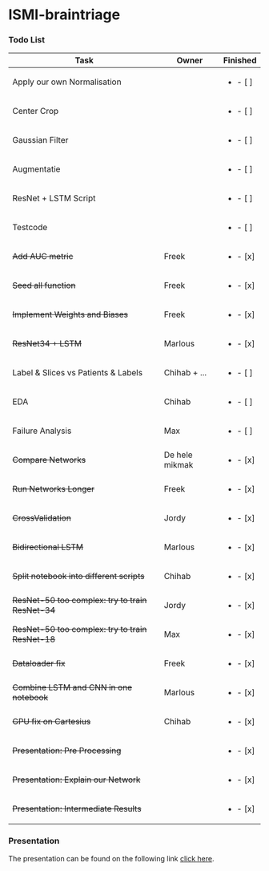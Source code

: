# ISMI-braintriage

### Todo List
| Task           | Owner  | Finished | 
|----------------|---------------|---------------|
| Apply our own Normalisation |  | <ul><li>- [ ] </li></ul>
| Center Crop |  | <ul><li>- [ ] </li></ul>
| Gaussian Filter |  | <ul><li>- [ ] </li></ul>
| Augmentatie |  | <ul><li>- [ ] </li></ul>
| ResNet + LSTM Script |  | <ul><li>- [ ] </li></ul>
| Testcode |  | <ul><li>- [ ] </li></ul>
| ~~Add AUC metric~~ | Freek | <ul><li>- [x] </li></ul>
| ~~Seed all function~~ | Freek | <ul><li>- [x] </li></ul> 
| ~~Implement Weights and Biases~~ | Freek | <ul><li>- [x] </li></ul>
| ~~ResNet34 + LSTM~~ | Marlous | <ul><li>- [x] </li></ul>
| Label & Slices vs Patients & Labels | Chihab + ...| <ul><li>- [ ] </li></ul>
| EDA | Chihab | <ul><li>- [ ] </li></ul>
| Failure Analysis | Max| <ul><li>- [ ] </li></ul> 
| ~~Compare Networks~~ | De hele mikmak | <ul><li>- [x] </li></ul>
| ~~Run Networks Longer~~ | Freek | <ul><li>- [x] </li></ul>
| ~~CrossValidation~~ | Jordy| <ul><li>- [x] </li></ul>
| ~~Bidirectional LSTM~~ | Marlous | <ul><li>- [x] </li></ul>
| ~~Split notebook into different scripts~~   | Chihab | <ul><li>- [x] </li></ul>
| ~~ResNet-50 too complex: try to train ResNet-34~~| Jordy| <ul><li>- [x] </li></ul>
| ~~ResNet-50 too complex: try to train ResNet-18~~| Max | <ul><li>- [x] </li></ul>
| ~~Dataloader fix~~| Freek | <ul><li>- [x] </li></ul>
| ~~Combine LSTM and CNN in one notebook~~ | Marlous | <ul><li>- [x] </li></ul>
| ~~GPU fix on Cartesius~~| Chihab | <ul><li>- [x] </li></ul>
| ~~Presentation: Pre Processing~~| | <ul><li>- [x] </li></ul>
| ~~Presentation: Explain our Network~~ | | <ul><li>- [x] </li></ul>
| ~~Presentation: Intermediate Results~~| | <ul><li>- [x] </li></ul>


### Presentation 
The presentation can be found on the following link [click here](https://docs.google.com/presentation/d/1yUGkOMMU637ivkhVN_geklRppa8NqIvNW7mUkztQ098/edit?usp=sharing).
